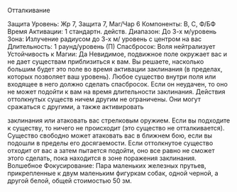 
Отталкивание

Защита
Уровень: Жр 7, Защита 7, Маг/Чар 6
Компоненты: В, С, Ф/БФ
Время Активации: 1 стандартн. действ.
Диапазон: До 3-х м/уровень
Зона: Излучение радиусом до 3-х м/
уровень с центром на вас
Длительность: 1 раунд/уровень (П)
Спасбросок: Воля нейтрализует
Устойчивость к Магии: Да
Невидимое, подвижное поле окружает
вас и не дает существам приблизиться
к вам. Вы решаете, насколько большим будет это поле во время активации заклинания (в пределах, которых
позволяет ваш уровень). Любое существо внутри поля или входящее в него
должно сделать спасбросок. Если он
неудачен, то оно не может подойти к
вам на время длительности заклинания.
Действия оттолкнутых существ ничем
другим не ограничены. Они могут сражаться с другими, а также активировать

заклинания или атаковать вас стрелковым оружием. Если вы подходите к
существу, то ничего не происходит (это
существо не отталкивается). Существо
свободно может атаковать вас в ближнем бою, если вы подошли в пределы
его досягаемости. Если оттолкнутое существо отходит от вас а затем пытается
подойти, оно все равно не сможет этого
сделать, пока находится в зоне поражения заклинания.
Волшебное Фокусирование: Пара
маленьких железных прутьев, прикрепленные к двум маленьким фигуркам
собак, одной черной, а другой белой,
общей стоимостью 50 зм.